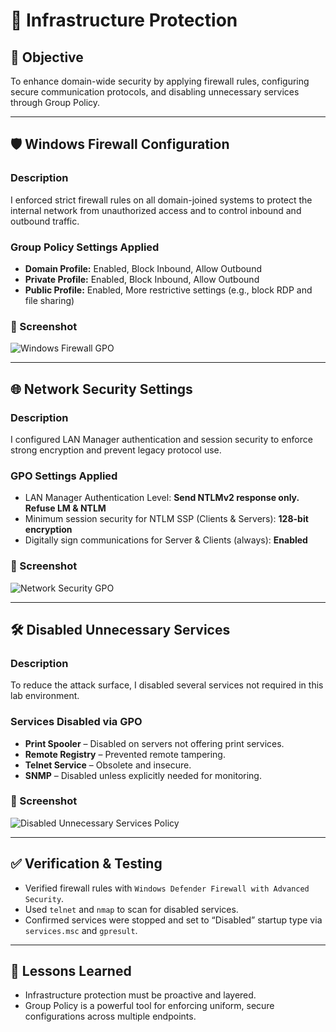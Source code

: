 # 🔐 Infrastructure Protection

## 🎯 Objective
To enhance domain-wide security by applying firewall rules, configuring secure communication protocols, and disabling unnecessary services through Group Policy.

---

## 🛡️ Windows Firewall Configuration

### Description
I enforced strict firewall rules on all domain-joined systems to protect the internal network from unauthorized access and to control inbound and outbound traffic.

### Group Policy Settings Applied
- **Domain Profile:** Enabled, Block Inbound, Allow Outbound
- **Private Profile:** Enabled, Block Inbound, Allow Outbound
- **Public Profile:** Enabled, More restrictive settings (e.g., block RDP and file sharing)

### 📸 Screenshot
![Windows Firewall GPO](https://github.com/user-attachments/assets/a49d5f89-8945-4f9d-a21d-a85b7a8cf1ab)

---

## 🌐 Network Security Settings

### Description
I configured LAN Manager authentication and session security to enforce strong encryption and prevent legacy protocol use.

### GPO Settings Applied
- LAN Manager Authentication Level: **Send NTLMv2 response only. Refuse LM & NTLM**
- Minimum session security for NTLM SSP (Clients & Servers): **128-bit encryption**
- Digitally sign communications for Server & Clients (always): **Enabled**

### 📸 Screenshot
![Network Security GPO](https://github.com/user-attachments/assets/e1e7f036-d389-4e8f-8c4d-458985658b93)

---

## 🛠️ Disabled Unnecessary Services

### Description
To reduce the attack surface, I disabled several services not required in this lab environment.

### Services Disabled via GPO
- **Print Spooler** – Disabled on servers not offering print services.
- **Remote Registry** – Prevented remote tampering.
- **Telnet Service** – Obsolete and insecure.
- **SNMP** – Disabled unless explicitly needed for monitoring.

### 📸 Screenshot
![Disabled Unnecessary Services Policy](https://github.com/user-attachments/assets/69802663-c673-472f-856f-7713a73372a7)

---

## ✅ Verification & Testing
- Verified firewall rules with `Windows Defender Firewall with Advanced Security`.
- Used `telnet` and `nmap` to scan for disabled services.
- Confirmed services were stopped and set to “Disabled” startup type via `services.msc` and `gpresult`.

---

## 🔁 Lessons Learned
- Infrastructure protection must be proactive and layered.
- Group Policy is a powerful tool for enforcing uniform, secure configurations across multiple endpoints.
